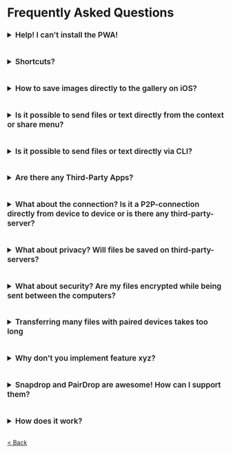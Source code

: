 # Frequently Asked Questions

<details>
<summary style="font-size:1.25em;margin-top: 24px; margin-bottom: 16px; font-weight: var(--base-text-weight-semibold, 600); line-height: 1.25;">
    Help! I can't install the PWA!
</summary>

if you are using a Chromium-based browser (Chrome, Edge, Brave, etc.), you can easily install PairDrop PWA on your desktop 
by clicking the install-button in the top-right corner while on [pairdrop.net](https://pairdrop.net).

<img width="400" src="pwa-install.png" alt="Example on how to install a pwa with Edge">

On Firefox, PWAs are installable via [this browser extensions](https://addons.mozilla.org/de/firefox/addon/pwas-for-firefox/)

<br>

<b>Self-Hosted Instance?</b>

To be able to install the PWA from a self-hosted instance, the connection needs to be [established through HTTPS](https://developer.mozilla.org/en-US/docs/Web/Progressive_web_apps/Installable_PWAs).
See [this host your own section](https://github.com/schlagmichdoch/PairDrop/blob/master/docs/host-your-own.md#testing-pwa-related-features) for more information. 

<br>

</details>

<details>
<summary style="font-size:1.25em;margin-top: 24px; margin-bottom: 16px; font-weight: var(--base-text-weight-semibold, 600); line-height: 1.25;">
    Shortcuts?
</summary>

Shortcuts!
- Send a message with `CTRL + ENTER`
- Close all send and pair dialogs by pressing `Escape`.
- Copy a received message to clipboard with `CTRL/⌘ + C`.
- Accept file transfer request with `Enter` and decline with `Escape`.

<br>

</details>

<details>
<summary style="font-size:1.25em;margin-top: 24px; margin-bottom: 16px; font-weight: var(--base-text-weight-semibold, 600); line-height: 1.25;">
    How to save images directly to the gallery on iOS?
</summary>

Apparently, iOS does not allow images shared from a website to be saved to the gallery directly.
It simply does not offer the option for images shared from a website.

iOS Shortcuts to the win:
I created a simple iOS shortcut that takes your photos and saves them to your gallery:
https://routinehub.co/shortcut/13988/


<br>

</details>

<details>
<summary style="font-size:1.25em;margin-top: 24px; margin-bottom: 16px; font-weight: var(--base-text-weight-semibold, 600); line-height: 1.25;">
    Is it possible to send files or text directly from the context or share menu?
</summary>

Yes, it finally is!
* [Send files directly from context menu on Windows](/docs/how-to.md#send-files-directly-from-context-menu-on-windows)
* [Send directly from share menu on iOS](/docs/how-to.md#send-directly-from-share-menu-on-ios)
* [Send directly from share menu on Android](/docs/how-to.md#send-directly-from-share-menu-on-android)


<br>

</details>

<details>
<summary style="font-size:1.25em;margin-top: 24px; margin-bottom: 16px; font-weight: var(--base-text-weight-semibold, 600); line-height: 1.25;">
    Is it possible to send files or text directly via CLI?
</summary>

Yes, it is!

* [Send directly from command-line interface](/docs/how-to.md#send-directly-via-command-line-interface)


<br>

</details>

<details>
<summary style="font-size:1.25em;margin-top: 24px; margin-bottom: 16px; font-weight: var(--base-text-weight-semibold, 600); line-height: 1.25;">
    Are there any Third-Party Apps?
</summary>

Here's a list of some third-party apps compatible with PairDrop:

1. [Snapdrop Android App](https://github.com/fm-sys/snapdrop-android)
2. [Snapdrop for Firefox (Addon)](https://github.com/ueen/SnapdropFirefoxAddon)
3. Feel free to make one :)

<br>

</details>

<details>
<summary style="font-size:1.25em;margin-top: 24px; margin-bottom: 16px; font-weight: var(--base-text-weight-semibold, 600); line-height: 1.25;">
    What about the connection? Is it a P2P-connection directly from device to device or is there any third-party-server?
</summary>

It uses a P2P connection if WebRTC is supported by the browser. WebRTC needs a Signaling Server, but it is only used to establish a connection and is not involved in the file transfer.

If your devices are paired and behind a NAT, the public TURN Server from [Open Relay](https://www.metered.ca/tools/openrelay/) is used to route your files and messages.


<br>

</details>

<details>
<summary style="font-size:1.25em;margin-top: 24px; margin-bottom: 16px; font-weight: var(--base-text-weight-semibold, 600); line-height: 1.25;">
    What about privacy? Will files be saved on third-party-servers?
</summary>

None of your files are ever sent to any server. Files are sent only between peers. PairDrop doesn't even use a database. If you are curious have a look [at the Server](https://github.com/schlagmichdoch/pairdrop/blob/master/index.js).
WebRTC encrypts the files on transit.

If your devices are paired and behind a NAT, the public TURN Server from [Open Relay](https://www.metered.ca/tools/openrelay/) is used to route your files and messages.


<br>

</details>

<details>
<summary style="font-size:1.25em;margin-top: 24px; margin-bottom: 16px; font-weight: var(--base-text-weight-semibold, 600); line-height: 1.25;">
    What about security? Are my files encrypted while being sent between the computers?
</summary>

Yes. Your files are sent using WebRTC, which encrypts them on transit. To ensure the connection is secure and there is no MITM, compare the security number shown under the device name on both devices. The security number is different for every connection.


<br>

</details>

<details>
<summary style="font-size:1.25em;margin-top: 24px; margin-bottom: 16px; font-weight: var(--base-text-weight-semibold, 600); line-height: 1.25;">
    Transferring many files with paired devices takes too long
</summary>

Naturally, if traffic needs to be routed through the turn server because your devices are behind different NATs, transfer speed decreases.

As the public TURN server used is not super fast, you can easily [specify to use your own TURN server](https://github.com/schlagmichdoch/PairDrop/blob/master/docs/host-your-own.md#specify-stunturn-servers) if you host your own instance.

Alternatively, you can open a hotspot on one of your devices to bridge the connection which makes transfers much faster as no TURN server is needed.

- [How to open a hotspot on Windows](https://support.microsoft.com/en-us/windows/use-your-windows-pc-as-a-mobile-hotspot-c89b0fad-72d5-41e8-f7ea-406ad9036b85#WindowsVersion=Windows_11)
- [How to open a hotspot on Mac](https://support.apple.com/guide/mac-help/share-internet-connection-mac-network-users-mchlp1540/mac)
- [Library to open a hotspot on Linux](https://github.com/lakinduakash/linux-wifi-hotspot)

You can also use mobile hotspots on phones to do that. 
Then, all data should be sent directly between devices and your data plan should not be charged.


<br>

</details>

<details>
<summary style="font-size:1.25em;margin-top: 24px; margin-bottom: 16px; font-weight: var(--base-text-weight-semibold, 600); line-height: 1.25;">
    Why don't you implement feature xyz?
</summary>

Snapdrop and PairDrop are a study in radical simplicity. The user interface is insanely simple. Features are chosen very carefully because complexity grows quadratically since every feature potentially interferes with each other feature. We focus very narrowly on a single use case: instant file transfer. 
We are not trying to optimize for some edge-cases. We are optimizing the user flow of the average users. Don't be sad if we decline your feature request for the sake of simplicity. 

If you want to learn more about simplicity you can read [Insanely Simple: The Obsession that Drives Apple's Success](https://www.amazon.com/Insanely-Simple-Ken-Segall-audiobook/dp/B007Z9686O) or [Thinking, Fast and Slow](https://www.amazon.com/Thinking-Fast-Slow-Daniel-Kahneman/dp/0374533555).


<br>

</details>

<details>
<summary style="font-size:1.25em;margin-top: 24px; margin-bottom: 16px; font-weight: var(--base-text-weight-semibold, 600); line-height: 1.25;">
    Snapdrop and PairDrop are awesome! How can I support them? 
</summary>

* [Buy me a coffee to support open source software](https://www.buymeacoffee.com/pairdrop)
* [File bugs, give feedback, submit suggestions](https://github.com/schlagmichdoch/pairdrop/issues)
* Share PairDrop on social media.
* Fix bugs and make a pull request. 
* Do security analysis and suggestions
* To support the original Snapdrop and its creator go to [his GitHub page](https://github.com/RobinLinus/snapdrop)


<br>

</details>

<details>
<summary style="font-size:1.25em;margin-top: 24px; margin-bottom: 16px; font-weight: var(--base-text-weight-semibold, 600); line-height: 1.25;">
    How does it work?
</summary>

[See here for Information about the Technical Implementation](/docs/technical-documentation.md)

<br>

</details>

[< Back](/README.md)
